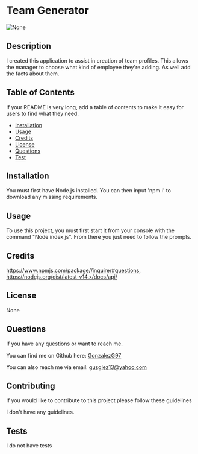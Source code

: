 # Team Generator

![None](https://img.shields.io/static/v1?label=license&message=None&color=red)

## Description 

I created this application to assist in creation of team profiles. This allows the manager to choose what kind of employee they're adding. As well add the facts about them.


## Table of Contents

If your README is very long, add a table of contents to make it easy for users to find what they need.

* [Installation](#installation)
* [Usage](#usage)
* [Credits](#credits)
* [License](#license)
* [Questions](#questions)
* [Test](#test)


## Installation

You must first have Node.js installed. You can then input 'npm i' to download any missing requirements. 


## Usage 

To use this project, you must first start it from your console with the command "Node index.js". From there you just need to follow the prompts.

## Credits

https://www.npmjs.com/package//inquirer#questions, https://nodejs.org/dist/latest-v14.x/docs/api/


## License

None


## Questions

If you have any questions or want to reach me.

You can find me on Github here: [GonzalezG97](https://github.com/GonzalezG97?tab=repositories)

You can also reach me via email: gusglez13@yahoo.com

## Contributing

If you would like to contribute to this project please follow these guidelines

I don't have any guidelines. 

## Tests

I do not have tests


